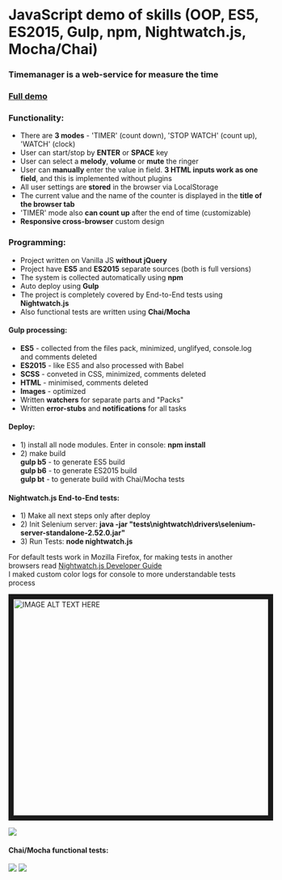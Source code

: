 <h1>JavaScript demo of skills (OOP, ES5, ES2015, Gulp, npm, Nightwatch.js, Mocha/Chai)</h1>
<h3>Timemanager is a web-service for measure the time</h3>
<h3><a href="http://melomance.net/timemanager/">Full demo</a></h3>
<h3>Functionality:</h3>
<ul>
  <li>There are <strong>3 modes</strong> - 'TIMER' (count down), 'STOP WATCH' (count up), 'WATCH' (clock)</li>
  <li>User can start/stop by <strong>ENTER</strong> or <strong>SPACE</strong> key</li>
  <li>User can select a <strong>melody</strong>, <strong>volume</strong> or <strong>mute</strong> the ringer</li>
  <li>User can <strong>manually</strong> enter the value in field. <strong>3 HTML inputs work as one field</strong>, and this is implemented without plugins</li>
  <li>All user settings are <strong>stored</strong> in the browser via LocalStorage</li>
  <li>The current value and the name of the counter is displayed in the <strong>title of the browser tab</strong></li>
  <li>'TIMER' mode also <strong>can count up</strong> after the end of time (customizable)</li>
  <li><strong>Responsive cross-browser</strong> custom design</li>
</ul>

<h3>Programming:</h3>
<ul>
  <li>Project written on Vanilla JS <strong>without jQuery</strong></li>
  <li>Project have <strong>ES5</strong> and <strong>ES2015</strong> separate sources (both is full versions)</li>
  <li>The system is collected automatically using <strong>npm</strong></li>
  <li>Auto deploy using <strong>Gulp</strong></li>
  <li>The project is completely covered by End-to-End tests using <strong>Nightwatch.js</strong></li>
  <li>Also functional tests are written using <strong>Chai/Mocha</strong></li>
</ul>

<h4>Gulp processing:</h4>
<ul>
  <li><strong>ES5</strong> - collected from the files pack, minimized, unglifyed, console.log and comments deleted</li>
  <li><strong>ES2015</strong> - like ES5 and also processed with Babel</li>
  <li><strong>SCSS</strong> - conveted in CSS, minimized, comments deleted</li>
  <li><strong>HTML</strong> - minimised, comments deleted</li>
  <li><strong>Images</strong> - optimized</li>
  <li>Written <strong>watchers</strong> for separate parts and "Packs"</li>
  <li>Written <strong>error-stubs</strong> and <strong>notifications</strong> for all tasks</li>
</ul>

<h4>Deploy:</h4>
<ul>
<li>1) install all node modules. Enter in console:
<strong>npm install</strong></li>
<li>2) make build
<br><strong>gulp b5</strong> - to generate ES5 build
<br><strong>gulp b6</strong> - to generate ES2015 build
<br><strong>gulp bt</strong> - to generate build with Chai/Mocha tests
</ul>

<h4>Nightwatch.js End-to-End tests:</h4>
<ul>
<li>1) Make all next steps only after deploy</li>
<li>2) Init Selenium server: <strong>java -jar "tests\nightwatch\drivers\selenium-server-standalone-2.52.0.jar"</strong></li>
<li>3) Run Tests: <strong>node nightwatch.js</strong></li>
</ul>
<p>For default tests work in Mozilla Firefox, for making tests in another browsers read <a href='http://nightwatchjs.org/guide'>Nightwatch.js Developer Guide</a>
<br>I maked custom color logs for console to more understandable tests process</p>
<a href="http://www.youtube.com/watch?feature=player_embedded&v=khx1WiCrNDI
" target="_blank"><img src="http://melomance.net/timemanager/for_github/nightwatch_youtube_1.jpg" 
alt="IMAGE ALT TEXT HERE" width="761" height="428" border="10" /></a>
<p><img src='http://melomance.net/timemanager/for_github/nightwatch.jpg'></p>

<h4>Chai/Mocha functional tests:</h4>
<p>
<img src='http://melomance.net/timemanager/for_github/chai_mocha_1.jpg'>
<img src='http://melomance.net/timemanager/for_github/chai_mocha_2.jpg'>
</p>
